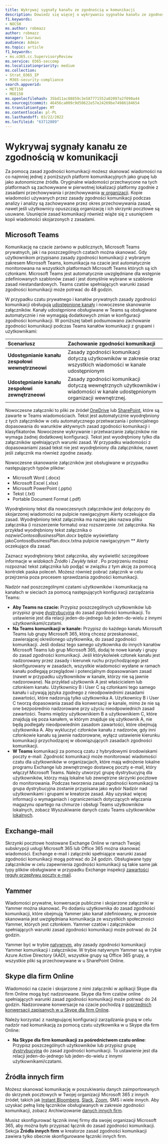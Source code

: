 ```yaml
---
title: Wykrywaj sygnały kanału ze zgodnością w komunikacji
description: Dowiedz się więcej o wykrywaniu sygnałów kanału ze zgodnością komunikacji.
f1.keywords:
- NOCSH
ms.author: robmazz
author: robmazz
manager: laurawi
audience: Admin
ms.topic: article
f1_keywords:
- ms.o365.cc.SupervisoryReview
ms.service: O365-seccomp
ms.localizationpriority: medium
ms.collection:
- Strat_O365_IP
- M365-security-compliance
search.appverid:
- MET150
- MOE150
ms.openlocfilehash: 35bd11ac88859c3e587771552a02097a2f090a44
ms.sourcegitcommit: 46456ca009c9d50622e57e24269be74986184654
ms.translationtype: MT
ms.contentlocale: pl-PL
ms.lasthandoff: 03/22/2022
ms.locfileid: "63712889"
---
```

# <a name="detect-channel-signals-with-communication-compliance"></a>Wykrywaj sygnały kanału ze zgodnością w komunikacji

Za pomocą zasad zgodności komunikacji możesz skanować wiadomości na co najmniej jednej z poniższych platform komunikacyjnych jako grupę lub jako autonomiczne źródła. Oryginalne wiadomości przechwycone na tych platformach są zachowywane w pierwotnej lokalizacji platformy zgodnie z zasadami przechowywania i przechowywania [w organizacji](/microsoft-365/compliance/information-governance). Kopie wiadomości używanych przez zasady zgodności komunikacji podczas analizy i analizy są zachowywane przez okres przechowywania zasad, nawet jeśli użytkownicy opuszczają organizację i ich skrzynki pocztowe są usuwane. Usunięcie zasad komunikacji również wiąże się z usunięciem kopii wiadomości skojarzonych z zasadami.

## <a name="microsoft-teams"></a>Microsoft Teams

Komunikację na czacie zarówno w publicznych, Microsoft Teams prywatnych, jak i na poszczególnych czatach można skanować. Gdy użytkownikom przypisano zasady zgodności komunikacji z wybranym zakresem Microsoft Teams, komunikacja na czacie jest automatycznie monitorowana na wszystkich platformach Microsoft Teams których są ich członkami. Microsoft Teams jest automatycznie uwzględniane dla wstępnie zdefiniowanych szablonów zasad i jest domyślnie wybrane w szablonie zasad niestandardowych. Teams czatów spełniających warunki zasad zgodności komunikacji może potrwać do 48 godzin.

W przypadku czatu prywatnego i kanałów prywatnych zasady zgodności komunikacji obsługują [udostępnione kanały](/MicrosoftTeams/shared-channels) i nowoczesne skanowanie załączników. Kanały udostępnione obsługiwane w Teams są obsługiwane automatycznie i nie wymagają dodatkowych zmian w konfiguracji zgodności komunikacji. W poniższej tabeli podsumowano zachowanie zgodności komunikacji podczas Teams kanałów komunikacji z grupami i użytkownikami:

|**Scenariusz**|**Zachowanie zgodności komunikacji**|
|:-----------|:------------------------------------|
| **Udostępnianie kanału zespołowi wewnętrzneowi** | Zasady zgodności komunikacji dotyczą użytkowników w zakresie oraz wszystkich wiadomości w kanale udostępnionym |
| **Udostępnianie kanału zespołowi zewnętrzneowi** | Zasady zgodności komunikacji dotyczą wewnętrznych użytkowników i wiadomości w kanale udostępnionym organizacji wewnętrznej. |

Nowoczesne załączniki to pliki ze źródeł [OneDrive](/onedrive/plan-onedrive-enterprise#modern-attachments) lub [SharePoint](/sharepoint/dev/solution-guidance/modern-experience-customizations), które są zawarte w Teams wiadomościach. Tekst jest automatycznie wyodrębniony z tych załączników w celu automatycznego przetwarzania i potencjalnego dopasowania do warunków aktywnych zasad zgodności komunikacji i klasyfikatorów. Nowoczesne wykrywanie i przetwarzanie załączników nie wymaga żadnej dodatkowej konfiguracji. Tekst jest wyodrębniony tylko dla załączników spełniających warunki zasad. W przypadku wiadomości z dopasowaniami zasad tekst nie jest wyodrębniony dla załączników, nawet jeśli załącznik ma również zgodne zasady.

Nowoczesne skanowanie załączników jest obsługiwane w przypadku następujących typów plików:

- Microsoft Word (.docx)
- Microsoft Excel (.xlsx)
- Microsoft PowerPoint (.pptx)
- Tekst (.txt)
- Portable Document Format (.pdf)

Wyodrębniony tekst dla nowoczesnych załączników jest dołączony do skojarzonej wiadomości na  pulpicie nawigacyjnym Alerty oczekujące dla zasad. Wyodrębniony tekst załącznika ma nazwę jako nazwa pliku załącznika (i rozszerzenie formatu) oraz rozszerzenie .txt załącznika. Na przykład wyodrębniony tekst załącznika o *nazwieContosoBusinessPlan.docx* będzie wyświetlany jakoContosoBusinessPlan.docx.txtna pulpicie nawigacyjnym ** Alerty oczekujące dla zasad.

Zaznacz wyodrębniony tekst załącznika, aby wyświetlić szczegółowe informacje w *widokach Źródło* i *Zwykły tekst* . Po przejrzeniu możesz rozpoznać tekst załącznika lub podjąć w związku z tym akcję za pomocą kontrolek paska poleceń. Możesz również pobrać załącznik w celu przejrzenia poza procesem sprawdzania zgodności komunikacji.

Nadzór nad poszczególnymi czatami użytkowników i komunikacją na kanałach w sieciach za pomocą następujących konfiguracji zarządzania Teams:

- **Aby Teams na czacie:** Przypisz poszczególnych użytkowników lub przypisz grupę [dystrybucyjną](https://support.office.com/article/Distribution-groups-E8BA58A8-FAB2-4AAF-8AA1-2A304052D2DE) do zasad zgodności komunikacji. To ustawienie jest dla relacji jeden-do-jednego lub jeden-do-wielu z innymi użytkownikami/czatami.
- **Na Teams komunikacji w kanale:** Przypisz do każdego kanału Microsoft Teams lub grupy Microsoft 365, którą chcesz przeskanować, zawierającej określonego użytkownika, do zasad zgodności komunikacji. Jeśli dodasz tego samego użytkownika do innych kanałów Microsoft Teams lub grup Microsoft 365, dodaj te nowe kanały i grupy do zasad zgodności komunikacji. Jeśli którykolwiek członek kanału jest nadzorowany przez zasady i kierunek ruchu przychodzącego  jest skonfigurowany w zasadach, wszystkie wiadomości wysłane w ramach kanału podlegają przeglądowi i potencjalnym dopasowaniam zasad (nawet w przypadku użytkowników w kanale, którzy nie są jawnie nadzorowane). Na przykład użytkownik A jest właścicielem lub członkiem kanału. Użytkownicy B i User C są członkami tego samego kanału i używają języka zgodnego z nieodpowiednimi zasadami zawartości, które nadzorują tylko użytkownika A. Użytkownicy B i User C tworzą dopasowania zasad dla konwersacji w kanale, mimo że nie są one bezpośrednio nadzorowane przy użyciu nieodpowiednich zasad zawartości. Teams między użytkownikiem B a użytkownikiem C, które znajdują się poza kanałem, w którym znajduje się użytkownik A, nie będą podlegały nieodpowiednim zasadom zawartości, które obejmują użytkownika A. Aby wykluczyć członków kanału z nadzorów, gdy inni członkowie kanału są jawnie nadzorowane, wyłącz ustawienie kierunku komunikacji przychodzącej w obowiązujących zasadach zgodności komunikacji.
- **W Teams** komunikacji za pomocą czatu z hybrydowymi środowiskami poczty e-mail: Zgodność komunikacji może monitorować wiadomości czatu dla użytkowników w organizacjach, które mają wdrożenie lokalne programu Exchange lub zewnętrznego dostawcę poczty e-mail, który włączył Microsoft Teams. Należy utworzyć grupę dystrybucyjną dla użytkowników, którzy mają lokalne lub zewnętrzne skrzynki pocztowe do monitorowania. Podczas tworzenia zasad zgodności komunikacji ta grupa dystrybucyjna zostanie przypisana jako wybór Nadzór nad  użytkownikami i grupami w kreatorze zasad. Aby uzyskać więcej informacji o wymaganiach i ograniczeniach dotyczących włączania magazynu opartego na chmurze i obsługi Teams użytkowników lokalnych, zobacz Wyszukiwanie danych czatu Teams użytkowników [lokalnych](search-cloud-based-mailboxes-for-on-premises-users.md).

## <a name="exchange-email"></a>Exchange-mail

Skrzynki pocztowe hostowane Exchange Online w ramach Twojej subskrypcji usługi Microsoft 365 lub Office 365 można skanować wiadomości. Exchange e-mail i załączniki spełniające warunki zasad zgodności komunikacji mogą potrwać do 24 godzin. Obsługiwane typy załączników w celu zapewnienia zgodności komunikacji są takie same jak typy plików obsługiwane w przypadku Exchange inspekcji [zawartości reguły przepływu poczty e-mail](/exchange/security-and-compliance/mail-flow-rules/inspect-message-attachments#supported-file-types-for-mail-flow-rule-content-inspection).

## <a name="yammer"></a>Yammer

Wiadomości prywatne, konwersacje publiczne i skojarzone załączniki w Yammer można skanować. Po dodaniu użytkownika do zasad zgodności komunikacji, które obejmują Yammer jako kanał zdefiniowany, w procesie skanowania jest uwzględniana komunikacja ze wszystkich społeczności Yammer, których jest członkiem. Yammer czatów i załączników spełniających warunki zasad zgodności komunikacji może potrwać do 24 godzin. 

Yammer być w trybie [natywnym](/yammer/configure-your-yammer-network/overview-native-mode), aby zasady zgodności komunikacji Yammer komunikacji i załączników. W trybie natywnym Yammer są w trybie Azure Active Directory (AAD), wszystkie grupy są Office 365 grupy, a wszystkie pliki są przechowywane w u SharePoint Online.

## <a name="skype-for-business-online"></a>Skype dla firm Online

Wiadomości na czacie i skojarzone z nimi załączniki w aplikacji Skype dla firm Online mogą być nadzorowane. Skype dla firm czatów online spełniających warunki zasad zgodności komunikacji może potrwać do 24 godzin. Nadzorowane konwersacje na czacie pochodzą z [poprzednich konwersacji zapisanych w u Skype dla firm Online](https://support.office.com/article/Find-a-previous-Skype-for-Business-conversation-18892eba-5f18-4281-8c87-fd48bd72e6a2).  

Należy korzystać z następującej konfiguracji zarządzania grupą w celu nadzór nad komunikacją za pomocą czatu użytkownika w u Skype dla firm Online:

- **Na Skype dla firm komunikacji za pośrednictwem czatu online**: Przypisz poszczególnych użytkowników lub przypisz grupę [dystrybucyjną](https://support.office.com/article/Distribution-groups-E8BA58A8-FAB2-4AAF-8AA1-2A304052D2DE) do zasad zgodności komunikacji. To ustawienie jest dla relacji jeden-do-jednego lub jeden-do-wielu z innymi użytkownikami/czatami.

## <a name="third-party-sources"></a>Źródła innych firm

Możesz skanować komunikację w poszukiwaniu danych zaimportowanych do skrzynek pocztowych w Twojej organizacji Microsoft 365 z innych źródeł, takich jak [Instant Bloomberg](archive-instant-bloomberg-data.md), [Slack](archive-slack-data.md), [Zoom](archive-zoommeetings-data.md), SMS i wiele innych. Aby uzyskać pełną listę łączników obsługiwanych w zakresie zgodności komunikacji, zobacz Archiwizowanie [danych innych firm](archiving-third-party-data.md).

Musisz skonfigurować łącznik innej firmy dla swojej organizacji Microsoft 365, aby można było przypisać łącznik do zasad zgodności komunikacji. Sekcja **Źródła innych firm** w kreatorze zasad zgodności komunikacji zawiera tylko obecnie skonfigurowane łączniki innych firm.
